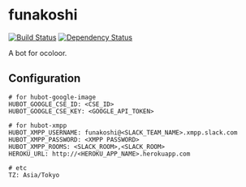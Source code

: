 # funakoshi

[![Build Status][travis-image]][travis-url]
[![Dependency Status][daviddm-image]][daviddm-url]

A bot for ocoloor.

## Configuration

```
# for hubot-google-image
HUBOT_GOOGLE_CSE_ID: <CSE_ID>
HUBOT_GOOGLE_CSE_KEY: <GOOGLE_API_TOKEN>

# for hubot-xmpp
HUBOT_XMPP_USERNAME: funakoshi@<SLACK_TEAM_NAME>.xmpp.slack.com
HUBOT_XMPP_PASSWORD: <XMPP PASSWORD>
HUBOT_XMPP_ROOMS: <SLACK_ROOM>,<SLACK_ROOM>
HEROKU_URL: http://<HEROKU_APP_NAME>.herokuapp.com

# etc
TZ: Asia/Tokyo
```

[travis-url]: https://travis-ci.org/ocoloor/funakoshi
[travis-image]:  https://img.shields.io/travis/ocoloor/funakoshi.svg?style=flat-square
[daviddm-url]: https://david-dm.org/ocoloor/funakoshi
[daviddm-image]: https://img.shields.io/david/ocoloor/funakoshi.svg?style=flat-square
